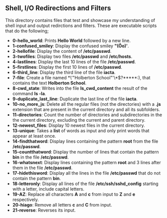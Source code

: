 ## Shell, I/O Redirections and Filters
This directory contains files that test and showcase my understanding of shell input and output redirctions and filters. These are executable scripts that do the following;
- __0-hello_world__: Prints __Hello World__ followed by a new line.
- __1-confused_smiley__: Display the confused smiley __"(Ôo)'__.
- __2-hellofile__: Display the content of __/etc/passwd__.
- __3-twofiles__: Display two files __/etc/passwd__ and __/etc/hosts__.
- __4-lastlines__: Display the last 10 lines of the file __/etc/passwd__.
- __5-firstlines__: Display the first 10 lines of __/etc/passwd__.
- __6-third_line__: Display the third line of the file __iacta__.
- __7-file__: Create a file named \*\\'"Holberton School"\'\\*$\?\*\*\*\*\*:), that contains the text __Holberton School__.
- __8-cwd_state__: Writes into the file __ls_cwd_content__ the result of the command __ls -la__.
- __9-duplicate_last_line__: Duplicate the last line of the file __iacta__.
- __10-no_more_js__: Delete all the regular files (not the directories) with a __.js__ extension that are present in the current directory and all its subfolders.
- __11-directories__: Count the number of directories and subdirectories in the the current directory, excluding the current and parent directory.
- __12-newest_files__: Display 10 newest files in the current directory.
- __13-unique__: Takes a __list__ of words as input and only print words that appear at least once.
- __14-findthatword__: Display lines containing the pattern __root__ from the file __/etc/passwd__.
- __15-countthatword__: Display the number of lines that contain the pattern __bin__ in the file __/etc/passwd__.
- __16-whatsnext__: Display lines containing the pattern __root__ and 3 lines after them in the file __/etc/passwd__.
- __17-hidethisword__: Display all the lines in the file __/etc/passwd__ that do not contain the pattern __bin__.
- __18-letteronly__: Display all lines of the file __/etc/ssh/sshd_config__ starting with a letter, include capital letters.
- __19-AZ__: Replace all characters __A__ and __c__ from input to __Z__ and __e__ respectively.
- __20-hiago__:  Remove all letters __c__ and __C__ from input.
- __21-reverse__: Reverses its input.